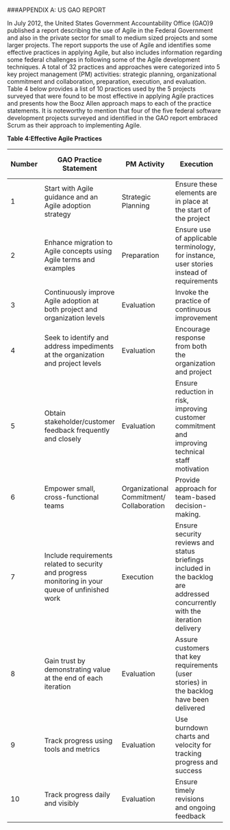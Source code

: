 ###APPENDIX A: US GAO REPORT

In July 2012, the United States Government Accountability Office (GAO)9  published a report describing the use of Agile in the Federal Government and also in the private sector for small to medium sized projects and some larger projects. The report supports the use of Agile and identifies some effective practices in applying Agile, but also includes information regarding some federal challenges in following some of the Agile development techniques.
A total of 32 practices and approaches were categorized into 5 key project management (PM) activities: strategic planning, organizational commitment and collaboration, preparation, execution, and evaluation. Table 4 below provides a list of 10 practices used by the 5 projects surveyed that were found to be most effective in applying Agile practices and presents how the Booz Allen approach maps to each of the practice statements. It is noteworthy to mention that four of the five federal software development projects surveyed and identified in the GAO report embraced Scrum as their approach to implementing Agile.

**Table 4:Effective Agile Practices**

| Number | GAO Practice Statement | PM Activity | Execution | Mapped Playbook Content |  
| ------ | ---------------------- | ----------- | --------- | ----------------------- | 
| 1 | Start with Agile guidance and an Agile adoption strategy | Strategic Planning | Ensure these elements are in place at the start of the project | Create the Agile team | 
| 2 | Enhance migration to Agile concepts using Agile terms and examples | Preparation | Ensure use of applicable terminology, for instance, user stories instead of requirements | Create the Agile team | 
| 3 | Continuously improve Agile adoption at both project and organization levels | Evaluation | Invoke the practice of continuous improvement | Conduct the Sprint Retrospective | 
| 4 | Seek to identify and address impediments at the organization and project levels | Evaluation | Encourage response from both the organization and project | The Agile Rhythm— Daily Standup Meetings | 
| 5 | Obtain stakeholder/customer feedback frequently and closely | Evaluation | Ensure reduction in risk, improving customer commitment and improving technical staff motivation | The Agile Rhythm—Daily Standup Meetings| 
| 6 | Empower small, cross-functional teams | Organizational Commitment/ Collaboration | Provide approach for team-based decision-making. | Create the Agile Team | 
| 7 | Include requirements related to security and progress monitoring in your queue of unfinished work | Execution | Ensure security reviews and status briefings included in the backlog are addressed concurrently with the iteration delivery | Create Product Backlog | 
| 8 | Gain trust by demonstrating value at the end of each iteration | Evaluation | Assure customers that key requirements (user stories) in the backlog have been delivered | Conduct the Sprint Review | 
| 9 | Track progress using tools and metrics | Evaluation | Use burndown charts and velocity for tracking progress and success | Collecting Metrics | 
| 10 | Track progress daily and visibly | Evaluation | Ensure timely revisions and ongoing feedback | The Agile Rhythm--Daily standup meetings | 

